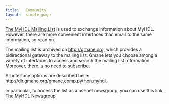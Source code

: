 ```yaml
---
title:   Community 
layout:  simple_page
---
```


[The MyHDL Mailing List](http://sourceforge.net/mail?group_id=91207)
is used to exchange information about MyHDL. However, there are
more convenient interfaces than email to the same information, so
read on.

The mailing list is archived on <http://gmane.org>, which
provides a bidirectional gateway to the mailing list. Gmane
lets you choose among a variety of interfaces to
access and search the mailing list information. Moreover,
there is no need to subscribe.

All interface options are described here:
<http://dir.gmane.org/gmane.comp.python.myhdl>.

In particular, to access the list as a usenet newsgroup, you
can use this link:
[The MyHDL Newsgroup](http://news.gmane.org/gmane.comp.python.myhdl)
